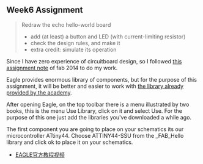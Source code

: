 

## Week6 Assignment

> Redraw the echo hello-world board
> 
> * add (at least) a button and LED (with current-limiting resistor)
> * check the design rules, and make it
> * extra credit: simulate its operation

Since I have zero experience of circuitboard design, so I followed [this assignment note](http://fabacademy.org/archives/2014/students/figueiredo.tiago/assignments/week6.html) of fab 2014 to do my work.

Eagle provides enormous library of components, but for the purpose of this assignment, it will be better and easier to work with [the library already provided by the academy]((http://archive.fabacademy.org/archives/2016/doc/electronics/fab.lbr)).

After opening Eagle, on the top toolbar there is a menu illustrated by two books, this is the menu Use Library, click on it and select Use. For the purpose of this one just add the libraries you've downloaded a while ago.



The first component you are going to place on your schematics its our microcontroller ATtiny44. Choose ATTINY44-SSU from the _FAB_Hello library and click ok to place it on your schematics.


- [EAGLE官方教程视频](http://www.geek-workshop.com/thread-670-1-1.html)